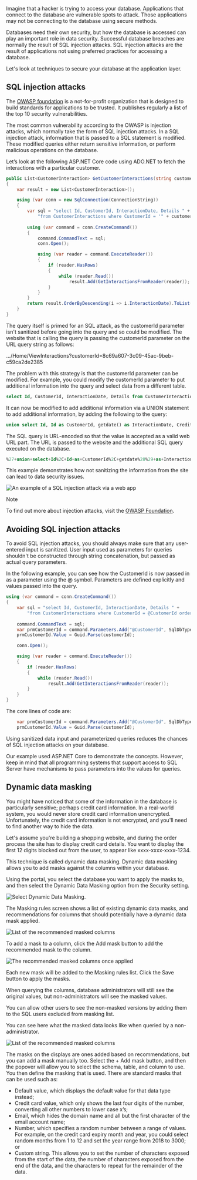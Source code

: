 Imagine that a hacker is trying to access your database. Applications that connect to the database are vulnerable spots to attack. Those applications may not be connecting to the database using secure methods.

Databases need their own security, but how the database is accessed can play an important role in data security. Successful database breaches are normally the result of SQL injection attacks. SQL injection attacks are the result of applications not using preferred practices for accessing a database. 

Let's look at techniques to secure your database at the application layer.

## SQL injection attacks

The [OWASP foundation](https://owasp.org) is a not-for-profit organization that is designed to build standards for applications to be trusted. It publishes regularly a list of the top 10 security vulnerabilities.   

The most common vulnerability according to the OWASP is injection attacks, which normally take the form of SQL injection attacks. In a SQL injection attack, information that is passed to a SQL statement is modified. These modified queries either return sensitive information, or perform malicious operations on the database.

Let’s look at the following ASP.NET Core code using ADO.NET to fetch the interactions with a particular customer. 

```csharp
public List<CustomerInteraction> GetCustomerInteractions(string customerId)
{
    var result = new List<CustomerInteraction>();

    using (var conn = new SqlConnection(ConnectionString))  
    {  
        var sql = "select Id, CustomerId, InteractionDate, Details " + 
            "from CustomerInteractions where CustomerId = '" + customerId + "'";
        
        using (var command = conn.CreateCommand())  
        {  
            command.CommandText = sql;
            conn.Open();  

            using (var reader = command.ExecuteReader())
            {
                if (reader.HasRows)
                {
                    while (reader.Read())
                        result.Add(GetInteractionsFromReader(reader));
                }
            }
        }  
        return result.OrderByDescending(i => i.InteractionDate).ToList();
    } 
}
```

The query itself is primed for an SQL attack, as the customerId parameter isn't sanitized before going into the query and so could be modified. The website that is calling the query is passing the customerId parameter on the URL query string as follows:

.../Home/ViewInteractions?customerId=8c69a607-3c09-45ac-9beb-c59ca2de2385

The problem with this strategy is that the customerId parameter can be modified. For example, you could modify the customerId parameter to put additional information into the query and select data from a different table. 

```sql
select Id, CustomerId, InteractionDate, Details from CustomerInteractions where CustomerId = '8c69a607-3c09-45ac-9beb-c59ca2de2385' 
```

It can now be modified to add additional information via a UNION statement to add additional information, by adding the following to the query:

```sql
union select Id, Id as CustomerId, getdate() as InteractionDate, CreditCardNumber + '/' + STR(CreditCardExpiryMonth, 2) + '/' + STR(CreditCardExpiryYear, 4) + ' cvv ' + STR(CreditCardCVV, 3) as Details from Customers --    
```

The SQL query is URL-encoded so that the value is accepted as a valid web URL part. The URL is passed to the website and the additional SQL query executed on the database. 

```sql
%27+union+select+Id%2C+Id+as+CustomerId%2C+getdate%28%29+as+InteractionDate%2C+CreditCardNumber+%2B+%27%2F%27+%2B+STR%28CreditCardExpiryMonth%2C+2%29+%2B+%27%2F%27+%2B+STR%28CreditCardExpiryYear%2C+4%29+%2B+%27+cvv+%27+%2B+STR%28CreditCardCVV%2C+3%29+as+Details+from+Customers+--
```
This example demonstrates how not sanitizing the information from the site can lead to data security issues.

![An example of a SQL injection attack via a web app](../media-draft/4-view-web-page-after-sql-injection.png)

> [!Note]
> To find out more about injection attacks, visit the [OWASP Foundation](https://www.owasp.org/). 

## Avoiding SQL injection attacks

To avoid SQL injection attacks, you should always make sure that any user-entered input is sanitized. User input used as parameters for queries shouldn't be constructed through string concatenation, but passed as actual query parameters.

In the following example, you can see how the CustomerId is now passed in as a parameter using the @ symbol. Parameters are defined explicitly and values passed into the query.

```csharp
using (var command = conn.CreateCommand())
{
    var sql = "select Id, CustomerId, InteractionDate, Details " +
        "from CustomerInteractions where CustomerId = @CustomerId order by InteractionDate";
    
    command.CommandText = sql;
    var prmCustomerId = command.Parameters.Add("@CustomerId", SqlDbType.UniqueIdentifier);
    prmCustomerId.Value = Guid.Parse(customerId);

    conn.Open();

    using (var reader = command.ExecuteReader())
    {
        if (reader.HasRows)
        {
            while (reader.Read())
                result.Add(GetInteractionsFromReader(reader));
        }
    }
}
```

The core lines of code are:

```csharp
    var prmCustomerId = command.Parameters.Add("@CustomerId", SqlDbType.UniqueIdentifier);
    prmCustomerId.Value = Guid.Parse(customerId);
```

Using sanitized data input and parameterized queries reduces the chances of SQL injection attacks on your database. 

Our example used ASP.NET Core to demonstrate the concepts. However, keep in mind that all programming systems that support access to SQL Server have mechanisms to pass parameters into the values for queries.

## Dynamic data masking

You might have noticed that some of the information in the database is particularly sensitive; perhaps credit card information. In a real-world system, you would never store credit card information unencrypted. Unfortunately, the credit card information is not encrypted, and you'll need to find another way to hide the data.

Let's assume you're building a shopping website, and during the order process the site has to display credit card details. You want to display the first 12 digits blocked out from the user, to appear like xxxx-xxxx-xxxx-1234.

This technique is called dynamic data masking. Dynamic data masking allows you to add masks against the columns within your database. 

Using the portal, you select the database you want to apply the masks to, and then select the Dynamic Data Masking option from the Security setting.

![Select Dynamic Data Masking.](../media-draft/4-select-dynamic-data-masking.png)

The Masking rules screen shows a list of existing dynamic data masks, and recommendations for columns that should potentially have a dynamic data mask applied. 

![List of the recommended masked columns](../media-draft/4-view-recommended-masked-columns.png)

 To add a mask to a column, click the Add mask button to add the recommended mask to the column. 

![The recommended masked columns once applied](../media-draft/4-recommended-masks-applied.png)

Each new mask will be added to the Masking rules list. Click the Save button to apply the masks.

When querying the columns, database administrators will still see the original values, but non-administrators will see the masked values. 

You can allow other users to see the non-masked versions by adding them to the SQL users excluded from masking list.  

You can see here what the masked data looks like when queried by a non-administrator.

![List of the recommended masked columns](../media-draft/4-sql-query-showing-masks.png)

The masks on the displays are ones added based on recommendations, but you can add a mask manually too. Select the + Add mask button, and then the popover will allow you to select the schema, table, and column to use. You then define the masking that is used. There are standard masks that can be used such as:

- Default value, which displays the default value for that data type instead;
- Credit card value, which only shows the last four digits of the number, converting all other numbers to lower case x’s;
- Email, which hides the domain name and all but the first character of the email account name; 
- Number, which specifies a random number between a range of values. For example, on the credit card expiry month and year, you could select random months from 1 to 12 and set the year range from 2018 to 3000; or
- Custom string. This allows you to set the number of characters exposed from the start of the data, the number of characters exposed from the end of the data, and the characters to repeat for the remainder of the data. 
